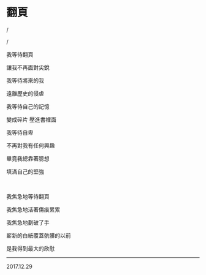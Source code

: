 # 翻頁

/

/


我等待翻頁

讓我不再面對尖銳

我等待將來的我

遠離歷史的侵虐

我等待自己的記憶

變成碎片 壓進書裡面

我等待自卑

不再對我有任何興趣

畢竟我總靠著臆想

填滿自己的堅強

<br>

我焦急地等待翻頁

我焦急地活著傷痕累累

我焦急地劃破了手

嶄新的白紙覆蓋骯髒的以前

是我得到最大的欣慰


---

2017.12.29
